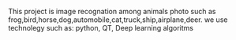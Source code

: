 This project is image recognation among animals photo such as frog,bird,horse,dog,automobile,cat,truck,ship,airplane,deer.
we use technolegy such as:
python,
QT,
Deep learning algoritms
